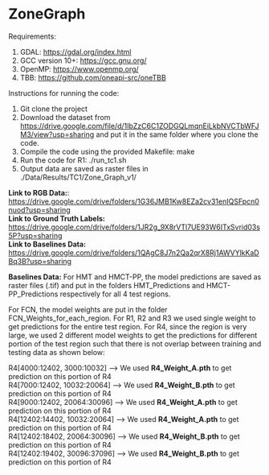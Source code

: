 # ZoneGraph

Requirements:
1. GDAL: https://gdal.org/index.html
2. GCC version 10+:  https://gcc.gnu.org/
3. OpenMP: https://www.openmp.org/
4. TBB: https://github.com/oneapi-src/oneTBB

Instructions for running the code:

1. Git clone the project
2. Download the dataset from https://drive.google.com/file/d/1IbZzC6C1ZODGQLmqnEiLkbNVCTbWFJM3/view?usp=sharing and put it in the same folder where you clone the code.
3. Compile the code using the provided Makefile: make
4. Run the code for R1: ./run_tc1.sh
5. Output data are saved as raster files in ./Data/Results/TC1/Zone_Graph_v1/

**Link to RGB Data:**: https://drive.google.com/drive/folders/1G36JMB1Kw8EZa2cv31enIQSFpcn0nuod?usp=sharing  
**Link to Ground Truth Labels:** https://drive.google.com/drive/folders/1JR2g_9X8rVTl7UE93W6ITxSvrid03s5P?usp=sharing  
**Link to Baselines Data:** https://drive.google.com/drive/folders/1QAgC8J7n2Qa2qrX8Rj1AWVYlkKaDBq3B?usp=sharing  

**Baselines Data:**
For HMT and HMCT-PP, the model predictions are saved as raster files (.tif) and put in the folders HMT_Predictions and HMCT-PP_Predictions respectively for all 4 test regions. 
   
For FCN, the model weights are put in the folder FCN_Weights_for_each_region. For R1, R2 and R3 we used single weight to get predictions for the entire test region. For R4, since the region is very large, we used 2 different model weights to get the predictions for different portion of the test region such that there is not overlap between training and testing data as shown below:

R4[4000:12402, 3000:10032] --> We used **R4_Weight_A.pth** to get prediction on this portion of R4  
R4[7000:12402, 10032:20064] --> We used **R4_Weight_B.pth** to get prediction on this portion of R4  
R4[9000:12402, 20064:30096] --> We used **R4_Weight_A.pth** to get prediction on this portion of R4  
R4[12402:14402, 10032:20064] --> We used **R4_Weight_A.pth** to get prediction on this portion of R4  
R4[12402:18402, 20064:30096] --> We used **R4_Weight_B.pth** to get prediction on this portion of R4  
R4[12402:19402, 30096:37096] --> We used **R4_Weight_B.pth** to get prediction on this portion of R4  
